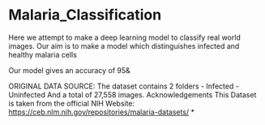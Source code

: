 # Malaria_Classification

Here we attempt to make a deep learning model to classify real world images. Our aim is to make a model which distinguishes infected and healthy malaria cells

Our model gives an accuracy of 95&

ORIGINAL DATA SOURCE:  The dataset contains 2 folders - Infected - Uninfected  And a total of 27,558 images.  Acknowledgements This Dataset is taken from the official NIH Website: https://ceb.nlm.nih.gov/repositories/malaria-datasets/  *
